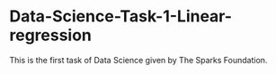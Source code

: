 # Data-Science-Task-1-Linear-regression
This is the first task of Data Science given by The Sparks Foundation.
